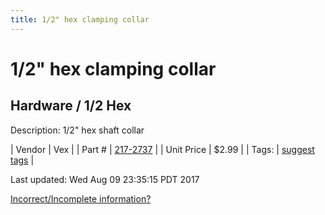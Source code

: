 ```yaml
---
title: 1/2" hex clamping collar
---
```


# 1/2" hex clamping collar
## Hardware / 1/2 Hex
Description: 	1/2" hex shaft collar 

| Vendor | Vex | 
| Part # | [217-2737](http://www.vexrobotics.com/vexpro/hardware/shaft-collars.html) | 
| Unit Price | $2.99 | 
| Tags: | [suggest tags](https://docs.google.com/forms/d/e/1FAIpQLSeWyY8v3RgOty-MyWmh9U0iivNYN_molChYyS-0U-o-kOAv_g/viewform) | 

Last updated: Wed Aug 09 23:35:15 PDT 2017

 [Incorrect/Incomplete information?](https://docs.google.com/forms/d/e/1FAIpQLSeWyY8v3RgOty-MyWmh9U0iivNYN_molChYyS-0U-o-kOAv_g/viewform)